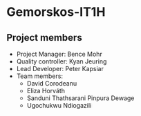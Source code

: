 # Gemorskos-IT1H

## Project members
- Project Manager: Bence Mohr
- Quality controller: Kyan Jeuring
- Lead Developer: Peter Kapsiar
- Team members:
    - David Corodeanu
    - Eliza Horváth
    - Sanduni Thathsarani Pinpura Dewage
    - Ugochukwu Ndiogazili